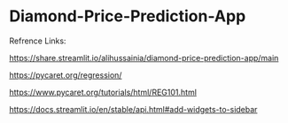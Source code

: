 # Diamond-Price-Prediction-App


Refrence Links:

https://share.streamlit.io/alihussainia/diamond-price-prediction-app/main

https://pycaret.org/regression/

https://www.pycaret.org/tutorials/html/REG101.html

https://docs.streamlit.io/en/stable/api.html#add-widgets-to-sidebar

